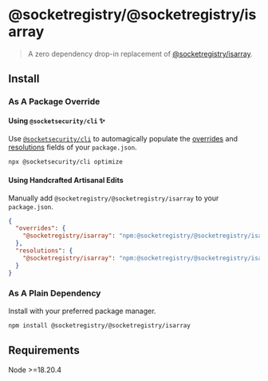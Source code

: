 # @socketregistry/@socketregistry/isarray

> A zero dependency drop-in replacement of
> [@socketregistry/isarray](https://www.npmjs.com/package/@socketregistry/isarray).

## Install

### As A Package Override

#### Using `@socketsecurity/cli` :sparkles:

Use [`@socketsecurity/cli`](https://www.npmjs.com/package/@socketsecurity/cli)
to automagically populate the
[overrides](https://docs.npmjs.com/cli/v9/configuring-npm/package-json#overrides)
and [resolutions](https://yarnpkg.com/configuration/manifest#resolutions) fields
of your `package.json`.

```sh
npx @socketsecurity/cli optimize
```

#### Using Handcrafted Artisanal Edits

Manually add `@socketregistry/@socketregistry/isarray` to your `package.json`.

```json
{
  "overrides": {
    "@socketregistry/isarray": "npm:@socketregistry/@socketregistry/isarray@^1"
  },
  "resolutions": {
    "@socketregistry/isarray": "npm:@socketregistry/@socketregistry/isarray@^1"
  }
}
```

### As A Plain Dependency

Install with your preferred package manager.

```sh
npm install @socketregistry/@socketregistry/isarray
```

## Requirements

Node &gt;=18.20.4
